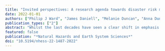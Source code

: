 ```yaml
---
title: "Invited perspectives: A research agenda towards disaster risk management pathways in multi-(hazard-) risk assessment"
date: 2022-01-01
authors: ["Philip J Ward", "James Daniell", "Melanie Duncan", "Anna Dunne", "Cédric Hananel", "Stefan Hochrainer-Stigler", "Annegien Tijssen", "Silvia Torresan", "Roxana Ciurean", "Joel C Gill", " others"]
publication_types: ["2"]
abstract: "Whilst the last decades have seen a clear shift in emphasis from managing natural hazards to managing risk, the majority of natural-hazard risk research still focuses on single hazards. Internationally, there are calls for more attention for multi-hazards and multi-risks. Within the European Union (EU), the concepts of multi-hazard and multi-risk assessment and management have taken centre stage in recent years. In this perspective paper, we outline several key developments in multi-(hazard-)risk research in the last decade, with a particular focus on the EU. We present challenges for multi-(hazard-)risk management as outlined in several research projects and papers. We then present a research agenda for addressing these challenges. We argue for an approach that addresses multi-(hazard-)risk management through the lens of sustainability challenges that cut across sectors, regions, and hazards. In this approach, the starting point is a specific sustainability challenge, rather than an individual hazard or sector, and trade-offs and synergies are examined across sectors, regions, and hazards. We argue for in-depth case studies in which various approaches for multi-(hazard-)risk management are co-developed and tested in practice. Finally, we present a new pan-European research project in which our proposed research agenda will be implemented, with the goal of enabling stakeholders to develop forward-looking disaster risk management pathways that assess trade-offs and synergies of various strategies across sectors, hazards, and spatial scales."
featured: false
publication: "*Natural Hazards and Earth System Sciences*"
doi: "10.5194/nhess-22-1487-2022"
---
```



